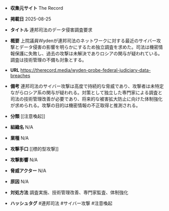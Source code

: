 - **収集元サイト**
The Record

- **掲載日**
2025-08-25

- **タイトル**
連邦司法のデータ侵害調査要求

- **概要**
上院議員Wydenが連邦司法のネットワークに対する最近のサイバー攻撃とデータ侵害の影響を明らかにするため独立調査を求めた。司法は機密情報保護に失敗し、過去の攻撃は未解決でありロシアの関与が疑われている。調査は技術管理の不備も対象とする。

- **URL**
https://therecord.media/wyden-probe-federal-judiciary-data-breaches

- **備考**
連邦司法のサイバー攻撃は高度で持続的な脅威であり、攻撃者は未特定ながらロシア系の関与が疑われる。対策として独立した専門家による調査と司法の技術管理改善が必要であり、将来的な被害拡大防止に向けた体制強化が求められる。攻撃の目的は機密情報の不正取得と推測される。

- **分類**
[[注意喚起]]

- **組織名**
N/A

- **業種**
N/A

- **攻撃手口**
[[標的型攻撃]]

- **攻撃影響**
N/A

- **脅威アクター**
N/A

- **原因**
N/A

- **対処方法**
調査実施、技術管理改善、専門家監査、体制強化

- **ハッシュタグ**
#連邦司法 #サイバー攻撃 #注意喚起
